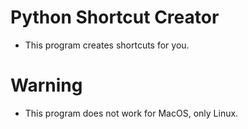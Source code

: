 # Python Shortcut Creator

* This program creates shortcuts for you.

# Warning

* This program does not work for MacOS, only Linux.


